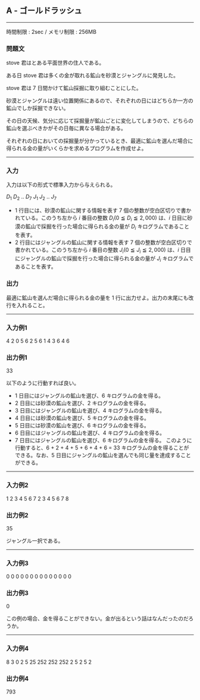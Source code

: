 ## A - ゴールドラッシュ

----------

時間制限 : 2sec / メモリ制限 : 256MB

### 問題文

stove 君はとある平面世界の住人である。

ある日 stove 君は多くの金が取れる鉱山を砂漠とジャングルに発見した。

stove 君は $7$ 日間かけて鉱山採掘に取り組むことにした。

砂漠とジャングルは遠い位置関係にあるので、それぞれの日にはどちらか一方の鉱山でしか採掘できない。

その日の天候、気分に応じて採掘量が鉱山ごとに変化してしまうので、どちらの鉱山を選ぶべきかがその日毎に異なる場合がある。

それぞれの日においての採掘量が分かっているとき、最適に鉱山を選んだ場合に得られる金の量がいくらかを求めるプログラムを作成せよ。

----------

### 入力

入力は以下の形式で標準入力から与えられる。

>
$D_1$ $D_2$ .. $D_7$
$J_1$ $J_2$ .. $J_7$


* $1$ 行目には、砂漠の鉱山に関する情報を表す $7$ 個の整数が空白区切りで書かれている。このうち左から $i$ 番目の整数 $D_i (0 ≦ D_i ≦ 2,000)$ は、$i$ 日目に砂漠の鉱山で採掘を行った場合に得られる金の量が $D_i$ キログラムであることを表す。
* $2$ 行目にはジャングルの鉱山に関する情報を表す $7$ 個の整数が空白区切りで書かれている。このうち左から $i$ 番目の整数 $J_i (0 ≦ J_i ≦ 2,000)$ は、$i$ 日目にジャングルの鉱山で採掘を行った場合に得られる金の量が $J_i$ キログラムであることを表す。
### 出力

最適に鉱山を選んだ場合に得られる金の量を $1$ 行に出力せよ。出力の末尾にも改行を入れること。

----------

### 入力例1

>
4 2 0 5 6 2 5
6 1 4 3 6 4 6


### 出力例1

>
33


以下のように行動すれば良い。

* $1$ 日目にはジャングルの鉱山を選び、$6$ キログラムの金を得る。
* $2$ 日目には砂漠の鉱山を選び、$2$ キログラムの金を得る。
* $3$ 日目にはジャングルの鉱山を選び、$4$ キログラムの金を得る。
* $4$ 日目には砂漠の鉱山を選び、$5$ キログラムの金を得る。
* $5$ 日目には砂漠の鉱山を選び、$6$ キログラムの金を得る。
* $6$ 日目にはジャングルの鉱山を選び、$4$ キログラムの金を得る。
* $7$ 日目にはジャングルの鉱山を選び、$6$ キログラムの金を得る。
このように行動すると、$6$ + $2$ + $4$ + $5$ + $6$ + $4$ + $6$ = $33$ キログラムの金を得ることができる。なお、$5$ 日目にジャングルの鉱山を選んでも同じ量を達成することができる。

----------

### 入力例2

>
1 2 3 4 5 6 7
2 3 4 5 6 7 8


### 出力例2

>
35


ジャングル一択である。

----------

### 入力例3

>
0 0 0 0 0 0 0
0 0 0 0 0 0 0


### 出力例3

>
0


この例の場合、金を得ることができない。金が出るという話はなんだったのだろうか。

----------

### 入力例4

>
8 3 0 2 5 25 252
252 252 2 5 2 5 2


### 出力例4

>
793


